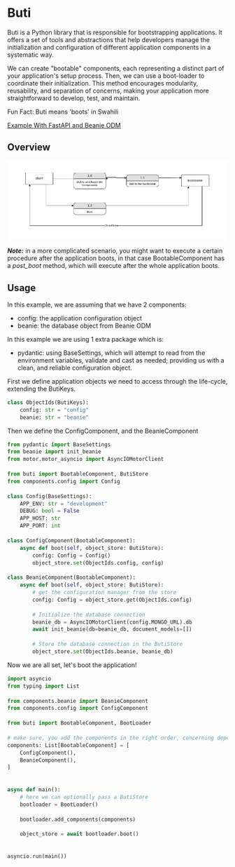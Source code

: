 
# Buti



Buti is a Python library that is responsible for bootstrapping applications. It offers a set of tools and abstractions that help developers manage the initialization and configuration of different application components in a systematic way.

We can create "bootable" components, each representing a distinct part of your application's setup process. Then, we can
use a boot-loader to coordinate their initialization. This method encourages modularity, reusability, and separation of concerns, making your application more straightforward to develop, test, and maintain. 

Fun Fact: Buti means 'boots' in Swahili


[Example With FastAPI and Beanie ODM](./examples/fastapi_beanie/)

## Overview


![Buti Overview](./docs/images/buti-overview.png)


***Note:*** in a more complicated scenario, you might want to execute a certain procedure after the application boots, in that case BootableComponent has a *post_boot* method, which will execute after the whole application boots.

## Usage

In this example, we are assuming that we have 2 components:
- config: the application configuration object
- beanie: the database object from Beanie ODM

In this example we are using 1 extra package which is:
- pydantic: using BaseSettings, which will attempt to read from the environment variables, validate and cast as needed; providing us with a clean, and reliable configuration object.

First we define application objects we need to access through the life-cycle, extending the ButiKeys.
```python
class ObjectIds(ButiKeys):
    config: str = "config"
    beanie: str = "beanie"
```

Then we define the ConfigComponent, and the BeanieComponent
```python
from pydantic import BaseSettings
from beanie import init_beanie
from motor.motor_asyncio import AsyncIOMotorClient

from buti import BootableComponent, ButiStore
from components.config import Config

class Config(BaseSettings):
    APP_ENV: str = "development"
    DEBUG: bool = False
    APP_HOST: str
    APP_PORT: int

class ConfigComponent(BootableComponent):
    async def boot(self, object_store: ButiStore):
        config: Config = Config()
        object_store.set(ObjectIds.config, config)

class BeanieComponent(BootableComponent):
    async def boot(self, object_store: ButiStore):
        # get the configuration manager from the store
        config: Config = object_store.get(ObjectIds.config)

        # Initialize the database connection
        beanie_db = AsyncIOMotorClient(config.MONGO_URL).db
        await init_beanie(db=beanie_db, document_models=[])

        # Store the database connection in the ButiStore
        object_store.set(ObjectIds.beanie, beanie_db)
```

Now we are all set, let's boot the application!

```python
import asyncio
from typing import List

from components.beanie import BeanieComponent
from components.config import ConfigComponent

from buti import BootableComponent, BootLoader

# make sure, you add the components in the right order, concerning dependencies
components: List[BootableComponent] = [
    ConfigComponent(),
    BeanieComponent(),
]


async def main():
    # here we can optionally pass a ButiStore
    bootloader = BootLoader()

    bootloader.add_components(components)

    object_store = await bootloader.boot()


asyncio.run(main())
```
